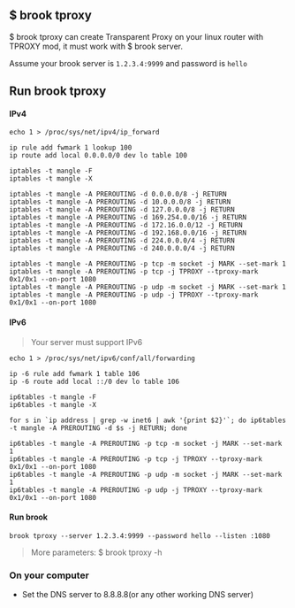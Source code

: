 ## $ brook tproxy

$ brook tproxy can create Transparent Proxy on your linux router with TPROXY mod, it must work with $ brook server.

Assume your brook server is `1.2.3.4:9999` and password is `hello`

## Run brook tproxy

#### IPv4

```
echo 1 > /proc/sys/net/ipv4/ip_forward

ip rule add fwmark 1 lookup 100
ip route add local 0.0.0.0/0 dev lo table 100

iptables -t mangle -F
iptables -t mangle -X

iptables -t mangle -A PREROUTING -d 0.0.0.0/8 -j RETURN
iptables -t mangle -A PREROUTING -d 10.0.0.0/8 -j RETURN
iptables -t mangle -A PREROUTING -d 127.0.0.0/8 -j RETURN
iptables -t mangle -A PREROUTING -d 169.254.0.0/16 -j RETURN
iptables -t mangle -A PREROUTING -d 172.16.0.0/12 -j RETURN
iptables -t mangle -A PREROUTING -d 192.168.0.0/16 -j RETURN
iptables -t mangle -A PREROUTING -d 224.0.0.0/4 -j RETURN
iptables -t mangle -A PREROUTING -d 240.0.0.0/4 -j RETURN

iptables -t mangle -A PREROUTING -p tcp -m socket -j MARK --set-mark 1
iptables -t mangle -A PREROUTING -p tcp -j TPROXY --tproxy-mark 0x1/0x1 --on-port 1080
iptables -t mangle -A PREROUTING -p udp -m socket -j MARK --set-mark 1
iptables -t mangle -A PREROUTING -p udp -j TPROXY --tproxy-mark 0x1/0x1 --on-port 1080
```

#### IPv6

> Your server must support IPv6

```
echo 1 > /proc/sys/net/ipv6/conf/all/forwarding

ip -6 rule add fwmark 1 table 106
ip -6 route add local ::/0 dev lo table 106

ip6tables -t mangle -F
ip6tables -t mangle -X

for s in `ip address | grep -w inet6 | awk '{print $2}'`; do ip6tables -t mangle -A PREROUTING -d $s -j RETURN; done

ip6tables -t mangle -A PREROUTING -p tcp -m socket -j MARK --set-mark 1
ip6tables -t mangle -A PREROUTING -p tcp -j TPROXY --tproxy-mark 0x1/0x1 --on-port 1080
ip6tables -t mangle -A PREROUTING -p udp -m socket -j MARK --set-mark 1
ip6tables -t mangle -A PREROUTING -p udp -j TPROXY --tproxy-mark 0x1/0x1 --on-port 1080
```

#### Run brook

```
brook tproxy --server 1.2.3.4:9999 --password hello --listen :1080
```

> More parameters: $ brook tproxy -h

### On your computer

* Set the DNS server to 8.8.8.8(or any other working DNS server)
